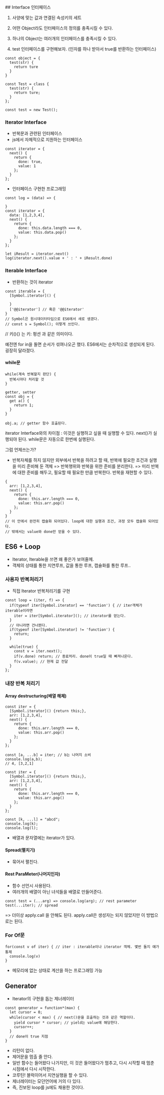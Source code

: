 \## Interface 인터페이스
1. 사양에 맞는 값과 연결된 속성키의 세트
2. 어떤 Object라도 인터페이스의 정의를 충족시킬 수 있다.
3. 하나의 Object는 여러개의 인터페이스를 충족시킬 수 있다.

1. test 인터페이스를 구현해보자. (인자를 하나 받아서 true를 반환하는 인터페이스)
```
const object = {
  test(str) {
    return ture
  }
}
```
```
const Test = class {
  test(str) {
    return ture;
  }
};

const test = new Test();
```

### Iterator Interface
- 반복문과 관련된 인터페이스
- js에서 자체적으로 지원하는 인터페이스

```
const iterator = {
  next() {
    return {
      done: true,
      value: 1
    };
  }
};
```

- 인터페이스 구현한 프로그래밍
```
const log = (data) => {

}
const iterator = {
  data: [1,2,3,4],
  next() {
    return {
      done: this.data.length === 0,
      value: this.data.pop()
    };
  }
};

let iResult = iterator.next()
log(iterator.next().value + ' : ' + iResult.done)
```

### Iterable Interface
- 반환하는 것이 iterator

```
const iterable = {
  [Symbol.iterator]() {

  }
  ['@@iterator'] // 혹은 '@@iterator'
}
// Symbol은 원시데이터타입으로 ES6에서 새로 생겼다.
// const s = Symbol(); 이렇게 쓰인다.
```

// 키(){} 는 키: 펑션 과 같은 의미이다.

예전엔 for in을 돌면 순서가 섞여나오곤 했다.
ES6에서는 순차적으로 생성되게 된다.
굉장히 달라졌다.

#### while문
```
while(계속 반복할지 판단) {
  반복시마다 처리할 것
}
```

```
getter, setter
const obj = {
  get a() {
    return 1;
  }
}

obj.a; // getter 함수 호출된다.
```

iterator Interface와의 차이점 : 이것은 실행하고 싶을 때 실행할 수 있다.
next()가 실행되야 된다.
while문은 자동으로 한번에 실행된다.

그럼 언제쓰는가?
- 반복자체를 하지 않지만 외부에서 반복을 하려고 할 때, 반복에 필요한 조건과 실행을 미리 준비해 둔 객체 => 반복행위와 반복을 위한 준비를 분리한다. => 미리 반복에 대한 준비를 해두고, 필요할 때 필요한 만큼 반복한다. 반복을 재현할 수 있다.
```
{
  arr: [1,2,3,4],
  next() {
    return {
      done: this.arr.length === 0,
      value: this.arr.pop()
    };
  }
}
// 이 안에서 완전히 캡슐화 되어있다. loop에 대한 실행과 조건, 과정 모두 캡슐화 되어있다.
// 밖에서는 value와 done만 얻을 수 있다.
```

## ES6 + Loop
- Iterator, Iterable을 쓰면 왜 좋은가 보여줄께.
- 객체의 상태를 통한 지연루프, 값을 통한 루프, 캡슐화를 통한 루프..

### 사용자 반복처리기
- 직접 Iterator 반복처리기를 구현
```
const loop = (iter, f) => {
  if(typeof iter[Symbol.iterator] == 'function') { // iter객체가 iterable이라면
    iter = iter[Symbol.iterator](); // iterator를 얻는다.
  }
  // 아니라면 건너뛴다.
  if(typeof iter[Symbol.iterator] != 'function') {
    return;
  }

  while(true) {
    const v = iter.next();
    if(v.done) return; // 종료처리. done이 true일 때 빠져나온다.
    f(v.value); // 현재 값 전달
  }
};
```

### 내장 반복 처리기
#### Array destructuring(배열 해체)
```
const iter = {
  [Symbol.iterator]() {return this;},
  arr: [1,2,3,4],
  next() {
    return {
      done: this.arr.length === 0,
      value: this.arr.pop()
    };
  }
};

const [a, ...b] = iter; // b는 나머지 소비
console.log(a,b);
// 4, [3,2,1]
```
```
const iter = {
  [Symbol.iterator]() {return this;},
  arr: [1,2,3,4],
  next() {
    return {
      done: this.arr.length === 0,
      value: this.arr.pop()
    };
  }
};

const [k, ...l] = "abcd";
console.log(k);
console.log(l);
```
- 배열과 문자열에는 iterator가 있다.

#### Spread(펼치기)
- 묶어서 펼친다.

#### Rest ParaMeter(나머지인자)
- 함수 선언시 사용된다.
- 여러개의 배열이 아닌 녀석들을 배열로 만들어준다.
```
const test = (...arg) => console.log(arg); // rest parameter
test(...iter); // spread
```
=> 더이상 apply.call 을 안해도 된다. apply.call은 생성자는 되지 않았지만 이 방법으로는 된다.

### For Of문
```
for(const v of iter) { // iter : iterable이나 iterator 객체. 몇번 돌지 얘가 통제
  console.log(v)
}
```

- 메모리에 없는 상태로 계산을 하는 프로그래밍 가능

## Generator
- Iterator의 구현을 돕는 제너레이터
```
const generator = function*(max) {
  let cursor = 0;
  while(cursor < max) { // next()문을 호출하는 것과 같은 역할이다.
    yield cursor * cursor; // yield는 value에 해당한다.
    cursor++;
  }
  // done이 true 지점
}
```
- 리턴이 없다.
- 제어문을 멈출 줄 안다.
- 일반 함수는 들어왔다 나가지만, 이 것은 들어왔다가 멈추고, 다시 시작할 때 멈춘 시점에서 다시 시작한다.
- 코루틴! 블럭이어서 지연실행을 할 수 있다.
- 제너레이터는 모던언어에 거의 다 있다.
- 즉, 진보된 loop를 js에도 채용한 것이다.
